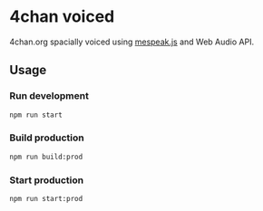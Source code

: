 # 4chan voiced

4chan.org spacially voiced using [mespeak.js](https://www.masswerk.at/mespeak/) and Web Audio API.

## Usage

### Run development

```bash
npm run start
```

### Build production

```bash
npm run build:prod
```

### Start production

```bash
npm run start:prod
```
